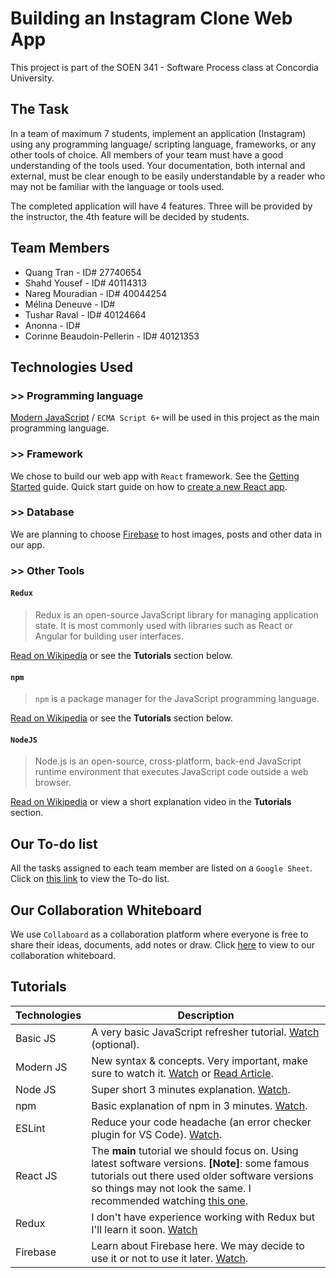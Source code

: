 # **Building an Instagram Clone Web App**
This project is part of the SOEN 341 - Software Process class at Concordia University.

## **The Task**
In a team of maximum 7 students, implement an application (Instagram) using any programming language/ scripting language, frameworks, or any other tools of choice. All members of your team must have a good understanding of the tools used. Your documentation, both internal and external, must be clear enough to be easily understandable by a reader who may not be familiar with the language or tools used.

The completed application will have 4 features. Three will be provided by the instructor, the 4th feature will be decided by students.

## **Team Members**
+ Quang Tran - ID# 27740654
+ Shahd Yousef - ID# 40114313
+ Nareg Mouradian - ID# 40044254
+ Mélina Deneuve - ID# 
+ Tushar Raval - ID# 40124664
+ Anonna - ID# 
+ Corinne Beaudoin-Pellerin - ID# 40121353

## **Technologies Used**
### **>> Programming language**
[Modern JavaScript](https://en.wikipedia.org/wiki/ECMAScript#:~:text=ECMAScript%20(or%20ES)%20is%20a,pages%20across%20different%20Web%20browsers.) / `ECMA Script 6+` will be used in this project as the main programming language.

### **>> Framework**
We chose to build our web app with `React` framework. See the [Getting Started](https://reactjs.org/docs/getting-started.html) guide. Quick start guide on how to [create a new React app](https://reactjs.org/docs/create-a-new-react-app.html).

### **>> Database**
We are planning to choose [Firebase](https://firebase.google.com/) to host images, posts and other data in our app.

### **>> Other Tools**
#### `Redux`
> Redux is an open-source JavaScript library for managing application state. It is most commonly used with libraries such as React or Angular for building user interfaces. 

[Read on Wikipedia](https://en.wikipedia.org/wiki/Redux_(JavaScript_library)) or see the **Tutorials** section below.

#### `npm`
> `npm` is a package manager for the JavaScript programming language. 

[Read on Wikipedia](https://en.wikipedia.org/wiki/Npm_(software)) or see the **Tutorials** section below.

#### `NodeJS`
> Node.js is an open-source, cross-platform, back-end JavaScript runtime environment that executes JavaScript code outside a web browser.

[Read on Wikipedia](https://en.wikipedia.org/wiki/Node.js) or view a short explanation video in the **Tutorials** section.

## **Our To-do list**
All the tasks assigned to each team member are listed on a `Google Sheet`.
Click on [this link](https://docs.google.com/spreadsheets/d/1X7ElBQj5sJhMfGpT3BbRrOHFpmPM4YAUXYG36gEabS8/edit?usp=sharing) to view the To-do list.

## **Our Collaboration Whiteboard**
We use `Collaboard` as a collaboration platform where everyone is free to share their ideas, documents, add notes or draw. Click [here](https://web.collaboard.app/acceptProjectInvitation?token=XvI%2FaSI9VPAkZQu7PMkZu6ZHKbMEOA3MKzZ1zAo%2BsCz7QpdEtxH5JXSLEoGxOv5LCLf1MkBvVLMpwml%2BVTRVINuIA3CF4CSJfs4TpBTHhCBM0Tx24HzBcYWc8zn2yDky) to view to our collaboration whiteboard.

## **Tutorials**
| Technologies | Description |
| ------ | ----------- |
| Basic JS | A very basic JavaScript refresher tutorial. [Watch](https://www.youtube.com/watch?v=W6NZfCO5SIk) (optional).|
| Modern JS | New syntax & concepts. Very important, make sure to watch it. [Watch](https://www.youtube.com/watch?v=NCwa_xi0Uuc) or [Read Article](https://www.freecodecamp.org/learn/javascript-algorithms-and-data-structures/es6/). |
| Node JS | Super short 3 minutes explanation. [Watch](https://www.youtube.com/watch?v=XUSHH0E-7zk&list=PLTjRvDozrdlydy3uUBWZlLUTNpJSGGCEm). |
| npm | Basic explanation of npm in 3 minutes. [Watch](https://www.youtube.com/watch?v=pa4dc480Apo). |
| ESLint | Reduce your code headache (an error checker plugin for VS Code). [Watch](https://www.youtube.com/watch?v=qhuFviJn-es). |
| React JS | The **main** tutorial we should focus on. Using latest software versions. **[Note]**: some famous tutorials out there used older software versions so things may not look the same. I recommended watching [this one](https://www.youtube.com/watch?v=j942wKiXFu8&list=PL4cUxeGkcC9gZD-Tvwfod2gaISzfRiP9d&index=1). |
| Redux | I don't have experience working with Redux but I'll learn it soon. [Watch](https://www.youtube.com/watch?v=poQXNp9ItL4) |
| Firebase | Learn about Firebase here. We may decide to use it or not to use it later. [Watch](https://www.youtube.com/watch?v=q5J5ho7YUhA). |